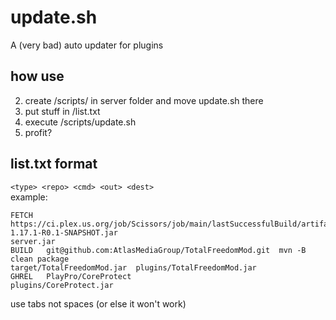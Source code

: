 # update.sh
A (very bad) auto updater for plugins

## how use
2. create /scripts/ in server folder and move update.sh there
1. put stuff in /list.txt
3. execute /scripts/update.sh
4. profit?


## list.txt format
`<type> <repo> <cmd> <out> <dest>`  
example:
```
FETCH	https://ci.plex.us.org/job/Scissors/job/main/lastSuccessfulBuild/artifact/build/libs/Scissors-1.17.1-R0.1-SNAPSHOT.jar										server.jar
BUILD	git@github.com:AtlasMediaGroup/TotalFreedomMod.git	mvn -B clean package														target/TotalFreedomMod.jar	plugins/TotalFreedomMod.jar
GHREL	PlayPro/CoreProtect																																			plugins/CoreProtect.jar
```  
use tabs not spaces (or else it won't work)